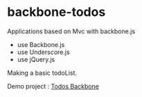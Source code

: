 backbone-todos
==============

Applications based on Mvc with backbone.js

* use Backbone.js 
* use Underscore.js
* use jQuery.js

Making a basic todoList.

Demo project : [Todos Backbone](http://backbone-todos.crimsonr.fr/ "Title")


